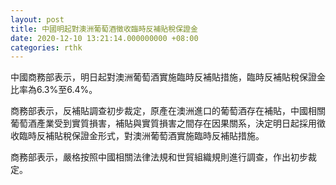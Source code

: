 ```yaml
---
layout: post
title: 中國明起對澳洲葡萄酒徵收臨時反補貼稅保證金
date: 2020-12-10 13:21:14.000000000 +08:00
categories: rthk
---
```


中國商務部表示，明日起對澳洲葡萄酒實施臨時反補貼措施，臨時反補貼稅保證金比率為6.3%至6.4%。

商務部表示，反補貼調查初步裁定，原產在澳洲進口的葡萄酒存在補貼，中國相關葡萄酒產業受到實質損害，補貼與實質損害之間存在因果關系，決定明日起採用徵收臨時反補貼稅保證金形式，對澳洲葡萄酒實施臨時反補貼措施。

商務部表示，嚴格按照中國相關法律法規和世貿組織規則進行調查，作出初步裁定。
